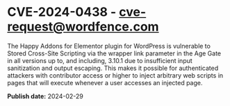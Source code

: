 # CVE-2024-0438 - cve-request@wordfence.com

The Happy Addons for Elementor plugin for WordPress is vulnerable to Stored Cross-Site Scripting via the wrapper link parameter in the Age Gate in all versions up to, and including, 3.10.1 due to insufficient input sanitization and output escaping. This makes it possible for authenticated attackers with contributor access or higher to inject arbitrary web scripts in pages that will execute whenever a user accesses an injected page.

**Publish date:** 2024-02-29
